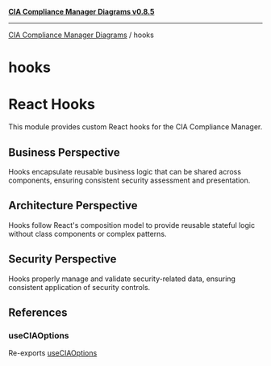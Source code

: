 [**CIA Compliance Manager Diagrams v0.8.5**](../README.md)

***

[CIA Compliance Manager Diagrams](../modules.md) / hooks

# hooks

# React Hooks

This module provides custom React hooks for the CIA Compliance Manager.

## Business Perspective
Hooks encapsulate reusable business logic that can be shared across components,
ensuring consistent security assessment and presentation.

## Architecture Perspective
Hooks follow React's composition model to provide reusable stateful logic
without class components or complex patterns.

## Security Perspective
Hooks properly manage and validate security-related data, ensuring consistent
application of security controls.

## References

### useCIAOptions

Re-exports [useCIAOptions](useCIAOptions/functions/useCIAOptions.md)
